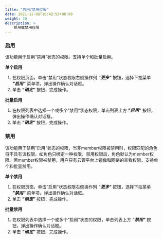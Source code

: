 ```yaml
---
title: "启用/禁用权限"
date: 2021-12-08T16:42:53+08:00
weight: 30
description: >
    启用或禁用权限
---
```


### 启用

该功能用于启用“禁用”状态的权限。支持单个和批量启用。

**单个启用**

1. 在权限页面，单击”禁用“状态权限右侧操作列 **_"更多"_** 按钮，选择下拉菜单 **_"启用"_** 菜单项，弹出操作确认对话框。
2. 单击 **_"确定"_** 按钮，完成操作。

**批量启用**

1. 在权限列表中选择一个或多个”禁用“状态权限，单击列表上方 **_"启用"_** 按钮，弹出操作确认对话框。
2. 单击 **_"确定"_** 按钮，完成操作。

### 禁用

该功能用于禁用”启用“状态的权限，当非member权限被禁用时，权限匹配的角色将不具有该权限，如角色只绑定一种权限，禁用权限后，角色默认为member权限。若member权限被禁用，用户只有云管平台上镜像和网络的查看权限。支持单个和批量禁用。

**单个禁用**

1. 在权限页面，单击”启用“状态权限右侧操作列 **_"更多"_** 按钮，选择下拉菜单 **_"禁用"_** 菜单项，弹出操作确认对话框。
2. 单击 **_"确定"_** 按钮，完成操作。

**批量禁用**

1. 在权限列表中选择一个或多个”启用“状态的权限，单击列表上方 **_"禁用"_** 按钮，弹出操作确认对话框。
2. 单击 **_"确定"_** 按钮，完成操作。
